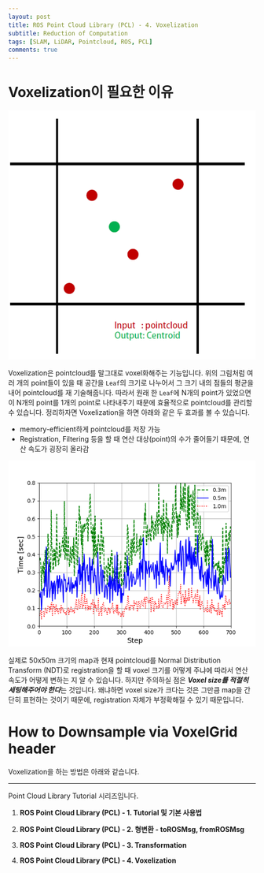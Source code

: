 ```yaml
---
layout: post
title: ROS Point Cloud Library (PCL) - 4. Voxelization
subtitle: Reduction of Computation
tags: [SLAM, LiDAR, Pointcloud, ROS, PCL]
comments: true
---
```


# Voxelization이 필요한 이유

![centroid](/img/pcl_centroid.PNG)

Voxelization은 pointcloud를 말그대로 voxel화해주는 기능입니다. 위의 그림처럼 여러 개의 point들이 있을 때 공간을 `Leaf`의 크기로 나누어서 그 크기 내의 점들의 평균을 내어 pointcloud를 재 기술해줍니다. 따라서 원래 한 `Leaf`에 N개의 point가 있었으면 이 N개의 point를 1개의 point로 나타내주기 때문에 효율적으로 pointcloud를 관리할 수 있습니다. 정리하자면 Voxelization을 하면 아래와 같은 두 효과를 볼 수 있습니다.

* memory-efficient하게 pointcloud를 저장 가능
* Registration, Filtering 등을 할 때 연산 대상(point)의 수가 줄어들기 때문에, 연산 속도가 굉장히 올라감

![ndt](/img/according_to_voxel2.png)

실제로 50x50m 크기의 map과 현재 pointcloud를 Normal Distribution Transform (NDT)로 registration을 할 때 voxel 크기를 어떻게 주냐에 따라서 연산 속도가 어떻게 변하는 지 알 수 있습니다. 하지만 주의하실 점은 ***Voxel size를 적절히 세팅해주어야 한다***는 것입니다. 왜냐하면 voxel size가 크다는 것은 그만큼 map을 간단히 표현하는 것이기 때문에, registration 자체가 부정확해질 수 있기 때문입니다.

# How to Downsample via VoxelGrid header

Voxelization을 하는 방법은 아래와 같습니다.


<script src="https://gist.github.com/LimHyungTae/1235dcdbe293133079c359f11906be24.js"></script>

---

Point Cloud Library Tutorial 시리즈입니다.

1. **ROS Point Cloud Library (PCL) - 1. Tutorial 및 기본 사용법**

2. **ROS Point Cloud Library (PCL) - 2. 형변환 - toROSMsg, fromROSMsg**

3. **ROS Point Cloud Library (PCL) - 3. Transformation**

4. **ROS Point Cloud Library (PCL) - 4. Voxelization**

